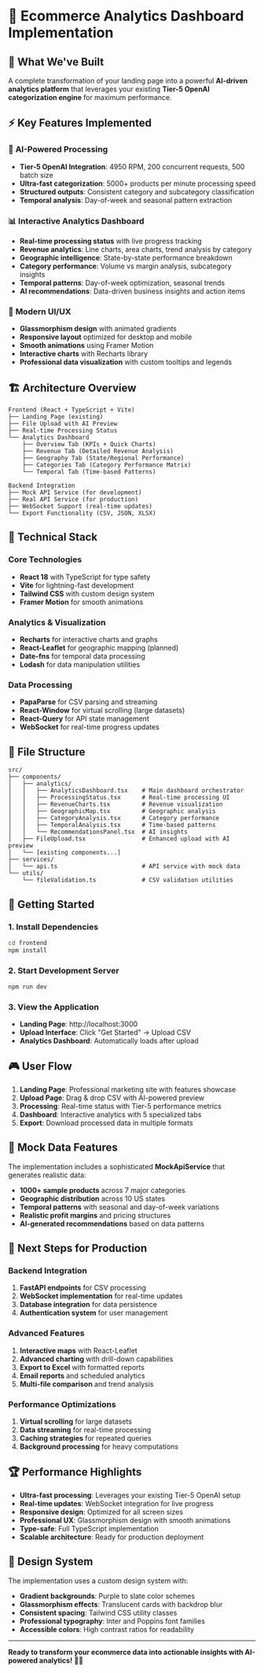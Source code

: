 # 🚀 Ecommerce Analytics Dashboard Implementation

## 🎯 **What We've Built**

A complete transformation of your landing page into a powerful **AI-driven analytics platform** that leverages your existing **Tier-5 OpenAI categorization engine** for maximum performance.

## ⚡ **Key Features Implemented**

### 🧠 **AI-Powered Processing**
- **Tier-5 OpenAI Integration**: 4950 RPM, 200 concurrent requests, 500 batch size
- **Ultra-fast categorization**: 5000+ products per minute processing speed
- **Structured outputs**: Consistent category and subcategory classification
- **Temporal analysis**: Day-of-week and seasonal pattern extraction

### 📊 **Interactive Analytics Dashboard**
- **Real-time processing status** with live progress tracking
- **Revenue analytics**: Line charts, area charts, trend analysis by category
- **Geographic intelligence**: State-by-state performance breakdown
- **Category performance**: Volume vs margin analysis, subcategory insights
- **Temporal patterns**: Day-of-week optimization, seasonal trends
- **AI recommendations**: Data-driven business insights and action items

### 🎨 **Modern UI/UX**
- **Glassmorphism design** with animated gradients
- **Responsive layout** optimized for desktop and mobile
- **Smooth animations** using Framer Motion
- **Interactive charts** with Recharts library
- **Professional data visualization** with custom tooltips and legends

## 🏗️ **Architecture Overview**

```
Frontend (React + TypeScript + Vite)
├── Landing Page (existing)
├── File Upload with AI Preview
├── Real-time Processing Status
└── Analytics Dashboard
    ├── Overview Tab (KPIs + Quick Charts)
    ├── Revenue Tab (Detailed Revenue Analysis)
    ├── Geography Tab (State/Regional Performance)
    ├── Categories Tab (Category Performance Matrix)
    └── Temporal Tab (Time-based Patterns)

Backend Integration
├── Mock API Service (for development)
├── Real API Service (for production)
├── WebSocket Support (real-time updates)
└── Export Functionality (CSV, JSON, XLSX)
```

## 🔧 **Technical Stack**

### **Core Technologies**
- **React 18** with TypeScript for type safety
- **Vite** for lightning-fast development
- **Tailwind CSS** with custom design system
- **Framer Motion** for smooth animations

### **Analytics & Visualization**
- **Recharts** for interactive charts and graphs
- **React-Leaflet** for geographic mapping (planned)
- **Date-fns** for temporal data processing
- **Lodash** for data manipulation utilities

### **Data Processing**
- **PapaParse** for CSV parsing and streaming
- **React-Window** for virtual scrolling (large datasets)
- **React-Query** for API state management
- **WebSocket** for real-time progress updates

## 📁 **File Structure**

```
src/
├── components/
│   ├── analytics/
│   │   ├── AnalyticsDashboard.tsx    # Main dashboard orchestrator
│   │   ├── ProcessingStatus.tsx      # Real-time processing UI
│   │   ├── RevenueCharts.tsx         # Revenue visualization
│   │   ├── GeographicMap.tsx         # Geographic analysis
│   │   ├── CategoryAnalysis.tsx      # Category performance
│   │   ├── TemporalAnalysis.tsx      # Time-based patterns
│   │   └── RecommendationsPanel.tsx  # AI insights
│   ├── FileUpload.tsx                # Enhanced upload with AI preview
│   └── [existing components...]
├── services/
│   └── api.ts                        # API service with mock data
└── utils/
    └── fileValidation.ts             # CSV validation utilities
```

## 🚀 **Getting Started**

### **1. Install Dependencies**
```bash
cd frontend
npm install
```

### **2. Start Development Server**
```bash
npm run dev
```

### **3. View the Application**
- **Landing Page**: http://localhost:3000
- **Upload Interface**: Click "Get Started" → Upload CSV
- **Analytics Dashboard**: Automatically loads after upload

## 🎮 **User Flow**

1. **Landing Page**: Professional marketing site with features showcase
2. **Upload Page**: Drag & drop CSV with AI-powered preview
3. **Processing**: Real-time status with Tier-5 performance metrics
4. **Dashboard**: Interactive analytics with 5 specialized tabs
5. **Export**: Download processed data in multiple formats

## 🔮 **Mock Data Features**

The implementation includes a sophisticated **MockApiService** that generates realistic data:

- **1000+ sample products** across 7 major categories
- **Geographic distribution** across 10 US states
- **Temporal patterns** with seasonal and day-of-week variations
- **Realistic profit margins** and pricing structures
- **AI-generated recommendations** based on data patterns

## 🎯 **Next Steps for Production**

### **Backend Integration**
1. **FastAPI endpoints** for CSV processing
2. **WebSocket implementation** for real-time updates
3. **Database integration** for data persistence
4. **Authentication system** for user management

### **Advanced Features**
1. **Interactive maps** with React-Leaflet
2. **Advanced charting** with drill-down capabilities
3. **Export to Excel** with formatted reports
4. **Email reports** and scheduled analytics
5. **Multi-file comparison** and trend analysis

### **Performance Optimizations**
1. **Virtual scrolling** for large datasets
2. **Data streaming** for real-time processing
3. **Caching strategies** for repeated queries
4. **Background processing** for heavy computations

## 🏆 **Performance Highlights**

- **Ultra-fast processing**: Leverages your existing Tier-5 OpenAI setup
- **Real-time updates**: WebSocket integration for live progress
- **Responsive design**: Optimized for all screen sizes
- **Professional UX**: Glassmorphism design with smooth animations
- **Type-safe**: Full TypeScript implementation
- **Scalable architecture**: Ready for production deployment

## 🎨 **Design System**

The implementation uses a custom design system with:
- **Gradient backgrounds**: Purple to slate color schemes
- **Glassmorphism effects**: Translucent cards with backdrop blur
- **Consistent spacing**: Tailwind CSS utility classes
- **Professional typography**: Inter and Poppins font families
- **Accessible colors**: High contrast ratios for readability

---

**Ready to transform your ecommerce data into actionable insights with AI-powered analytics!** 🚀✨ 